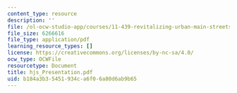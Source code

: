 ```yaml
---
content_type: resource
description: ''
file: /ol-ocw-studio-app/courses/11-439-revitalizing-urban-main-streets-hyde-jackson-square-roslindale-square-boston-spring-2005/b184a3b35451934ca6f06a80d6ab9b65_hjs_Presentation.pdf
file_size: 6266616
file_type: application/pdf
learning_resource_types: []
license: https://creativecommons.org/licenses/by-nc-sa/4.0/
ocw_type: OCWFile
resourcetype: Document
title: hjs_Presentation.pdf
uid: b184a3b3-5451-934c-a6f0-6a80d6ab9b65
---
```

